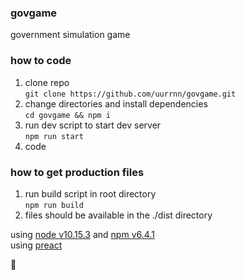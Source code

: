 ### govgame
government simulation game


### how to code  
1. clone repo  
`git clone https://github.com/uurrnn/govgame.git`  
2. change directories and install dependencies  
`cd govgame && npm i`  
3. run dev script to start dev server  
`npm run start`  
4. code

### how to get production files
1. run build script in root directory  
`npm run build`  
2. files should be available in the ./dist directory  

using [node v10.15.3](https://nodejs.org/en/) and [npm v6.4.1](https://www.npmjs.com/)  
using [preact](https://preactjs.com/)  


💜  
